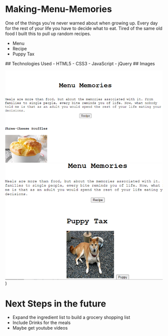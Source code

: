 # Making-Menu-Memories

One of the things you're never warned about when growing up. 
Every day for the rest of your life you have to decide what to eat. 
Tired of the same old food I built this to pull up random recipes.

<ul>
<li>Menu
<li>Recipe
<li>Puppy Tax
</ul>
## Technologies Used
- HTML5
- CSS3
- JavaScript
- jQuery
## Images

![recipe](https://github.com/EWalles/Making-Menu-Memories/blob/master/recipe.png)
![pup](https://github.com/EWalles/Making-Menu-Memories/blob/master/pupshot.png))

<h1>Next Steps in the future</h1>
<ul>
<li>Expand the ingredient list to build a grocery shopping list
<li>Include Drinks for the meals
<li> Maybe get youtube videos
</ul>
